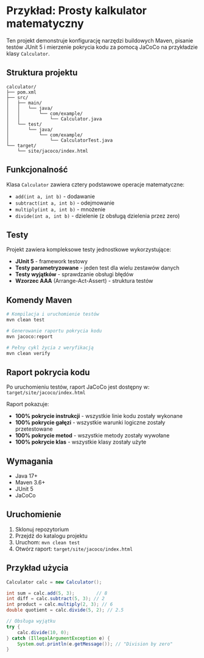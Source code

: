 # Przykład: Prosty kalkulator matematyczny

Ten projekt demonstruje konfigurację narzędzi buildowych Maven, pisanie testów JUnit 5 i mierzenie pokrycia kodu za pomocą JaCoCo na przykładzie klasy `Calculator`.

## Struktura projektu

```
calculator/
├── pom.xml
├── src/
│   ├── main/
│   │   └── java/
│   │       └── com/example/
│   │           └── Calculator.java
│   └── test/
│       └── java/
│           └── com/example/
│               └── CalculatorTest.java
└── target/
    └── site/jacoco/index.html
```

## Funkcjonalność

Klasa `Calculator` zawiera cztery podstawowe operacje matematyczne:
- `add(int a, int b)` - dodawanie
- `subtract(int a, int b)` - odejmowanie  
- `multiply(int a, int b)` - mnożenie
- `divide(int a, int b)` - dzielenie (z obsługą dzielenia przez zero)

## Testy

Projekt zawiera kompleksowe testy jednostkowe wykorzystujące:
- **JUnit 5** - framework testowy
- **Testy parametryzowane** - jeden test dla wielu zestawów danych
- **Testy wyjątków** - sprawdzanie obsługi błędów
- **Wzorzec AAA** (Arrange-Act-Assert) - struktura testów

## Komendy Maven

```bash
# Kompilacja i uruchomienie testów
mvn clean test

# Generowanie raportu pokrycia kodu
mvn jacoco:report

# Pełny cykl życia z weryfikacją
mvn clean verify
```

## Raport pokrycia kodu

Po uruchomieniu testów, raport JaCoCo jest dostępny w:
`target/site/jacoco/index.html`

Raport pokazuje:
- **100% pokrycie instrukcji** - wszystkie linie kodu zostały wykonane
- **100% pokrycie gałęzi** - wszystkie warunki logiczne zostały przetestowane
- **100% pokrycie metod** - wszystkie metody zostały wywołane
- **100% pokrycie klas** - wszystkie klasy zostały użyte

## Wymagania

- Java 17+
- Maven 3.6+
- JUnit 5
- JaCoCo

## Uruchomienie

1. Sklonuj repozytorium
2. Przejdź do katalogu projektu
3. Uruchom: `mvn clean test`
4. Otwórz raport: `target/site/jacoco/index.html`

## Przykład użycia

```java
Calculator calc = new Calculator();

int sum = calc.add(5, 3);        // 8
int diff = calc.subtract(5, 3); // 2
int product = calc.multiply(2, 3); // 6
double quotient = calc.divide(5, 2); // 2.5

// Obsługa wyjątku
try {
    calc.divide(10, 0);
} catch (IllegalArgumentException e) {
    System.out.println(e.getMessage()); // "Division by zero"
}
```